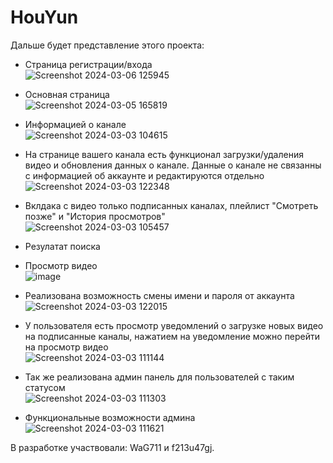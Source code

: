 # HouYun
Дальше будет представление этого проекта:
- Страница регистрации/входа  
![Screenshot 2024-03-06 125945](https://github.com/WaG711/HouYun/assets/137266836/8e3bdeea-2ef1-46fc-bbd4-627da2e1c47c)
- Основная страница  
![Screenshot 2024-03-05 165819](https://github.com/WaG711/HouYun/assets/137266836/045514b0-103e-45b6-8e00-a64c80dc2733)
- Информацией о канале  
![Screenshot 2024-03-03 104615](https://github.com/WaG711/HouYun/assets/137266836/bbb3cd97-932c-4d53-bcc8-647fd23efe06)
- На странице вашего канала есть функционал загрузки/удаления видео и обновления данных о канале. Данные о канале не связанны с информацией об аккаунте и редактируются отдельно  
![Screenshot 2024-03-03 122348](https://github.com/WaG711/HouYun/assets/137266836/aa93cb79-39b1-4941-a4b9-2b4989059e8a)
- Вклдака с видео только подписанных каналах, плейлист "Смотреть позже" и "История просмотров"  
![Screenshot 2024-03-03 105457](https://github.com/WaG711/HouYun/assets/137266836/3a1234ec-8f24-4484-9de3-cd282aba9d05)
- Резулатат поиска
 
 - Просмотр видео  
![image](https://github.com/WaG711/HouYun/assets/137266836/95bcfeba-b480-4187-8153-26f02ed261ba)
- Реализована возможность смены имени и пароля от аккаунта  
![Screenshot 2024-03-03 122015](https://github.com/WaG711/HouYun/assets/137266836/83a3642d-68c9-412c-915d-c53db7b29baa)
- У пользователя есть просмотр уведомлений о загрузке новых видео на подписанные каналы, нажатием на уведомление можно перейти на просмотр видео  
![Screenshot 2024-03-03 111144](https://github.com/WaG711/HouYun/assets/137266836/15749bde-7ab3-4db3-8e75-5b9776c8d5be)
- Так же реализована админ панель для пользователей с таким статусом  
![Screenshot 2024-03-03 111303](https://github.com/WaG711/HouYun/assets/137266836/aecdd335-715d-4cda-b048-3cfc462e8d72)
- Функциональные возможности админа  
![Screenshot 2024-03-03 111621](https://github.com/WaG711/HouYun/assets/137266836/b589ee8b-c56e-4431-8242-dbfe5562dd74)

В разработке участвовали: WaG711 и f213u47gj.
